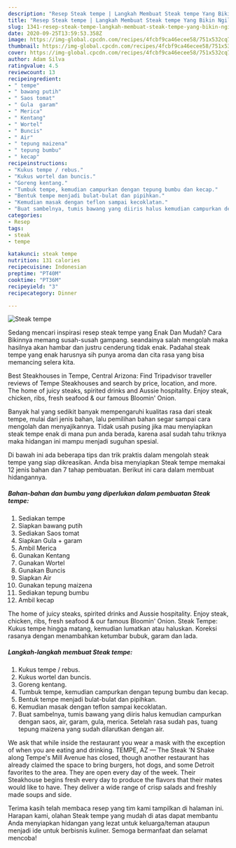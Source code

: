 ```yaml
---
description: "Resep Steak tempe | Langkah Membuat Steak tempe Yang Bikin Ngiler"
title: "Resep Steak tempe | Langkah Membuat Steak tempe Yang Bikin Ngiler"
slug: 1341-resep-steak-tempe-langkah-membuat-steak-tempe-yang-bikin-ngiler
date: 2020-09-25T13:59:53.358Z
image: https://img-global.cpcdn.com/recipes/4fcbf9ca46ecee58/751x532cq70/steak-tempe-foto-resep-utama.jpg
thumbnail: https://img-global.cpcdn.com/recipes/4fcbf9ca46ecee58/751x532cq70/steak-tempe-foto-resep-utama.jpg
cover: https://img-global.cpcdn.com/recipes/4fcbf9ca46ecee58/751x532cq70/steak-tempe-foto-resep-utama.jpg
author: Adam Silva
ratingvalue: 4.5
reviewcount: 13
recipeingredient:
- " tempe"
- " bawang putih"
- " Saos tomat"
- " Gula  garam"
- " Merica"
- " Kentang"
- " Wortel"
- " Buncis"
- " Air"
- " tepung maizena"
- " tepung bumbu"
- " kecap"
recipeinstructions:
- "Kukus tempe / rebus."
- "Kukus wortel dan buncis."
- "Goreng kentang."
- "Tumbuk tempe, kemudian campurkan dengan tepung bumbu dan kecap."
- "Bentuk tempe menjadi bulat-bulat dan pipihkan."
- "Kemudian masak dengan teflon sampai kecoklatan."
- "Buat sambelnya, tumis bawang yang diiris halus kemudian campurkan dengan saos, air, garam, gula, merica. Setelah rasa sudah pas, tuang tepung maizena yang sudah dilarutkan dengan air."
categories:
- Resep
tags:
- steak
- tempe

katakunci: steak tempe 
nutrition: 131 calories
recipecuisine: Indonesian
preptime: "PT40M"
cooktime: "PT36M"
recipeyield: "3"
recipecategory: Dinner

---
```



![Steak tempe](https://img-global.cpcdn.com/recipes/4fcbf9ca46ecee58/751x532cq70/steak-tempe-foto-resep-utama.jpg)

Sedang mencari inspirasi resep steak tempe yang Enak Dan Mudah? Cara Bikinnya memang susah-susah gampang. seandainya salah mengolah maka hasilnya akan hambar dan justru cenderung tidak enak. Padahal steak tempe yang enak harusnya sih punya aroma dan cita rasa yang bisa memancing selera kita.

Best Steakhouses in Tempe, Central Arizona: Find Tripadvisor traveller reviews of Tempe Steakhouses and search by price, location, and more. The home of juicy steaks, spirited drinks and Aussie hospitality. Enjoy steak, chicken, ribs, fresh seafood &amp; our famous Bloomin&#39; Onion.

Banyak hal yang sedikit banyak mempengaruhi kualitas rasa dari steak tempe, mulai dari jenis bahan, lalu pemilihan bahan segar sampai cara mengolah dan menyajikannya. Tidak usah pusing jika mau menyiapkan steak tempe enak di mana pun anda berada, karena asal sudah tahu triknya maka hidangan ini mampu menjadi suguhan spesial.


Di bawah ini ada beberapa tips dan trik praktis dalam mengolah steak tempe yang siap dikreasikan. Anda bisa menyiapkan Steak tempe memakai 12 jenis bahan dan 7 tahap pembuatan. Berikut ini cara dalam membuat hidangannya.

<!--inarticleads1-->

##### Bahan-bahan dan bumbu yang diperlukan dalam pembuatan Steak tempe:

1. Sediakan  tempe
1. Siapkan  bawang putih
1. Sediakan  Saos tomat
1. Siapkan  Gula + garam
1. Ambil  Merica
1. Gunakan  Kentang
1. Gunakan  Wortel
1. Gunakan  Buncis
1. Siapkan  Air
1. Gunakan  tepung maizena
1. Sediakan  tepung bumbu
1. Ambil  kecap


The home of juicy steaks, spirited drinks and Aussie hospitality. Enjoy steak, chicken, ribs, fresh seafood &amp; our famous Bloomin&#39; Onion. Steak Tempe: Kukus tempe hingga matang, kemudian lumatkan atau haluskan. Koreksi rasanya dengan menambahkan ketumbar bubuk, garam dan lada. 

<!--inarticleads2-->

##### Langkah-langkah membuat Steak tempe:

1. Kukus tempe / rebus.
1. Kukus wortel dan buncis.
1. Goreng kentang.
1. Tumbuk tempe, kemudian campurkan dengan tepung bumbu dan kecap.
1. Bentuk tempe menjadi bulat-bulat dan pipihkan.
1. Kemudian masak dengan teflon sampai kecoklatan.
1. Buat sambelnya, tumis bawang yang diiris halus kemudian campurkan dengan saos, air, garam, gula, merica. Setelah rasa sudah pas, tuang tepung maizena yang sudah dilarutkan dengan air.


We ask that while inside the restaurant you wear a mask with the exception of when you are eating and drinking. TEMPE, AZ — The Steak &#39;N Shake along Tempe&#39;s Mill Avenue has closed, though another restaurant has already claimed the space to bring burgers, hot dogs, and some Detroit favorites to the area. They are open every day of the week. Their Steakhouse begins fresh every day to produce the flavors that their mates would like to have. They deliver a wide range of crisp salads and freshly made soups and side. 

Terima kasih telah membaca resep yang tim kami tampilkan di halaman ini. Harapan kami, olahan Steak tempe yang mudah di atas dapat membantu Anda menyiapkan hidangan yang lezat untuk keluarga/teman ataupun menjadi ide untuk berbisnis kuliner. Semoga bermanfaat dan selamat mencoba!

